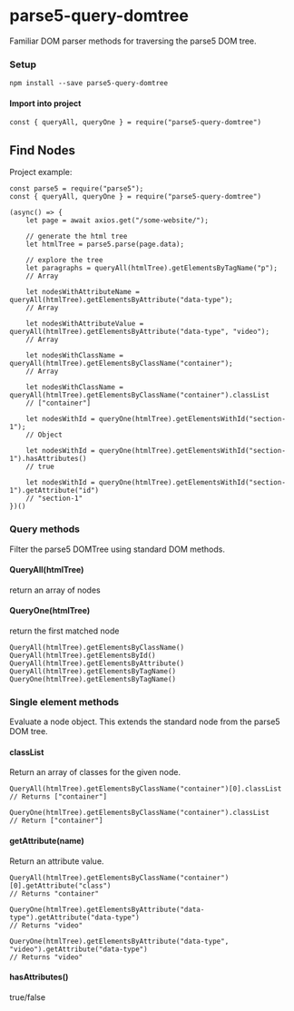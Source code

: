 # parse5-query-domtree
Familiar DOM parser methods for traversing the parse5 DOM tree.

### Setup
```
npm install --save parse5-query-domtree
```

#### Import into project
```
const { queryAll, queryOne } = require("parse5-query-domtree")
```

## Find Nodes
Project example:

```
const parse5 = require("parse5");
const { queryAll, queryOne } = require("parse5-query-domtree")

(async() => {
    let page = await axios.get("/some-website/");

    // generate the html tree
    let htmlTree = parse5.parse(page.data);

    // explore the tree
    let paragraphs = queryAll(htmlTree).getElementsByTagName("p");
    // Array

    let nodesWithAttributeName = queryAll(htmlTree).getElementsByAttribute("data-type");
    // Array

    let nodesWithAttributeValue = queryAll(htmlTree).getElementsByAttribute("data-type", "video");
    // Array

    let nodesWithClassName = queryAll(htmlTree).getElementsByClassName("container");
    // Array

    let nodesWithClassName = queryAll(htmlTree).getElementsByClassName("container").classList
    // ["container"]

    let nodesWithId = queryOne(htmlTree).getElementsWithId("section-1");
    // Object

    let nodesWithId = queryOne(htmlTree).getElementsWithId("section-1").hasAttributes()
    // true

    let nodesWithId = queryOne(htmlTree).getElementsWithId("section-1").getAttribute("id")
    // "section-1"
})()
```

### Query methods
Filter the parse5 DOMTree using standard DOM methods.

#### QueryAll(htmlTree)
return an array of nodes

#### QueryOne(htmlTree)
return the first matched node

```
QueryAll(htmlTree).getElementsByClassName()
QueryAll(htmlTree).getElementsById()
QueryAll(htmlTree).getElementsByAttribute()
QueryAll(htmlTree).getElementsByTagName()
QueryOne(htmlTree).getElementsByTagName()
```

### Single element methods
Evaluate a node object. This extends the standard node from the parse5 DOM tree.

#### classList
Return an array of classes for the given node.

```
QueryAll(htmlTree).getElementsByClassName("container")[0].classList
// Returns ["container"]

QueryOne(htmlTree).getElementsByClassName("container").classList
// Return ["container"]
```

#### getAttribute(name)
Return an attribute value.

```
QueryAll(htmlTree).getElementsByClassName("container")[0].getAttribute("class")
// Returns "container"

QueryOne(htmlTree).getElementsByAttribute("data-type").getAttribute("data-type")
// Returns "video"

QueryOne(htmlTree).getElementsByAttribute("data-type", "video").getAttribute("data-type")
// Returns "video"
```

#### hasAttributes()
true/false